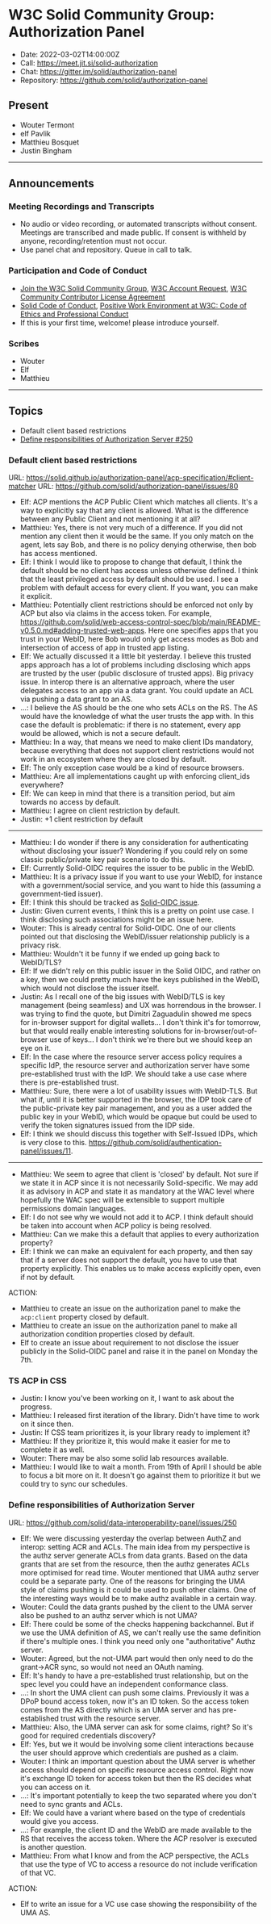 # W3C Solid Community Group: Authorization Panel

* Date: 2022-03-02T14:00:00Z
* Call: https://meet.jit.si/solid-authorization
* Chat: https://gitter.im/solid/authorization-panel
* Repository: https://github.com/solid/authorization-panel


## Present
* Wouter Termont
* elf Pavlik
* Matthieu Bosquet
* Justin Bingham

---

## Announcements

### Meeting Recordings and Transcripts
* No audio or video recording, or automated transcripts without consent. Meetings are transcribed and made public. If consent is withheld by anyone, recording/retention must not occur.
* Use panel chat and repository. Queue in call to talk.


### Participation and Code of Conduct
* [Join the W3C Solid Community Group](https://www.w3.org/community/solid/join), [W3C Account Request](http://www.w3.org/accounts/request), [W3C Community Contributor License Agreement](https://www.w3.org/community/about/agreements/cla/)
* [Solid Code of Conduct](https://github.com/solid/process/blob/master/code-of-conduct.md), [Positive Work Environment at W3C: Code of Ethics and Professional Conduct](https://www.w3.org/Consortium/cepc/)
* If this is your first time, welcome! please introduce yourself.


### Scribes
* Wouter
* Elf
* Matthieu


---

## Topics

* Default client based restrictions
* [Define responsibilities of Authorization Server #250](https://github.com/solid/data-interoperability-panel/issues/250)


### Default client based restrictions

URL: https://solid.github.io/authorization-panel/acp-specification/#client-matcher
URL: https://github.com/solid/authorization-panel/issues/80

* Elf: ACP mentions the ACP Public Client which matches all clients. It's a way to explicitly say that any client is allowed. What is the difference between any Public Client and not mentioning it at all?
* Matthieu: Yes, there is not very much of a difference. If you did not mention any client then it would be the same. If you only match on the agent, lets say Bob, and there is no policy denying otherwise, then bob has access mentioned.
* Elf: I think I would like to propose to change that default, I think the default should be no client has access unless otherwise defined. I think that the least privileged access by default should be used. I see a problem with default access for every client. If you want, you can make it explicit.
* Matthieu: Potentially client restrictions should be enforced not only by ACP but also via claims in the access token. For example, https://github.com/solid/web-access-control-spec/blob/main/README-v0.5.0.md#adding-trusted-web-apps. Here one specifies apps that you trust in your WebID, here Bob would only get access modes as Bob and intersection of access of app in trusted app listing.
* Elf: We actually discussed it a little bit yesterday. I believe this trusted apps approach has a lot of problems including disclosing which apps are trusted by the user (public disclosure of trusted apps). Big privacy issue. In interop there is an alternative approach, where the user delegates access to an app via a data grant. You could update an ACL via pushing a data grant to an AS.
* ...: I believe the AS should be the one who sets ACLs on the RS. The AS would have the knowledge of what the user trusts the app with. In this case the default is problematic: if there is no statement, every app would be allowed, which is not a secure default.
* Matthieu: In a way, that means we need to make client IDs mandatory, because everything that does not support client restrictions would not work in an ecosystem where they are closed by default.
* Elf: The only exception case would be a kind of resource browsers.
* Matthieu: Are all implementations caught up with enforcing client_ids everywhere?
* Elf: We can keep in mind that there is a transition period, but aim towards no access by default.
* Matthieu: I agree on client restriction by default. 
* Justin: +1 client restriction by default

---

* Matthieu: I do wonder if there is any consideration for authenticating without disclosing your issuer? Wondering if you could rely on some classic public/private key pair scenario to do this.
* Elf: Currently Solid-OIDC requires the issuer to be public in the WebID.
* Matthieu: It is a privacy issue if you want to use your WebID, for instance with a government/social service, and you want to hide this (assuming a government-tied issuer).
* Elf: I think this should be tracked as [Solid-OIDC issue](https://github.com/solid/solid-oidc/issues/92).
* Justin: Given current events, I think this is a pretty on point use case. I think disclosing such associations might be an issue here.
* Wouter: This is already central for Solid-OIDC. One of our clients pointed out that disclosing the WebID/issuer relationship publicly is a privacy risk.
* Matthieu: Wouldn't it be funny if we ended up going back to WebID/TLS?
* Elf: If we didn't rely on this public issuer in the Solid OIDC, and rather on a key, then we could pretty much have the keys published in the WebID, which would not disclose the issuer itself.
* Justin: As I recall one of the big issues with WebID/TLS is key management (being seamless) and UX was horrendous in the browser. I was trying to find the quote, but Dimitri Zaguadulin showed me specs for in-browser support for digital wallets... I don't think it's for tomorrow, but that would really enable interesting solutions for in-browser/out-of-browser use of keys... I don't think we're there but we should keep an eye on it.
* Elf: In the case where the resource server access policy requires a specific IdP, the resource server and authorization server have some pre-established trust with the IdP. We should take a use case where there is pre-established trust.
* Matthieu: Sure, there were a lot of usability issues with WebID-TLS. But what if, until it is better supported in the browser, the IDP took care of the public-private key pair management, and you as a user added the public key in your WebID, which would be opaque but could be used to verify the token signatures issued from the IDP side.
* Elf: I think we should discuss this together with Self-Issued IDPs, which is very close to this. https://github.com/solid/authentication-panel/issues/11.

---

* Matthieu: We seem to agree that client is 'closed' by default. Not sure if we state it in ACP since it is not necessarily Solid-specific. We may add it as advisory in ACP and state it as mandatory at the WAC level where hopefully the WAC spec will be extensible to support multiple permissions domain languages.
* Elf: I do not see why we would not add it to ACP. I think default should be taken into account when ACP policy is being resolved.
* Matthieu: Can we make this a default that applies to every authorization property?
* Elf: I think we can make an equivalent for each property, and then say that if a server does not support the default, you have to use that property explicitly. This enables us to make access explicitly open, even if not by default.

ACTION:
* Matthieu to create an issue on the authorization panel to make the `acp:client` property closed by default.
* Matthieu to create an issue on the authorization panel to make all authorization condition properties closed by default.
* Elf to create an issue about requirement to not disclose the issuer publicly in the Solid-OIDC panel and raise it in the panel on Monday the 7th.


### TS ACP in CSS

* Justin: I know you've been working on it, I want to ask about the progress.
* Matthieu: I released first iteration of the library. Didn't have time to work on it since then.
* Justin: If CSS team prioritizes it, is your library ready to implement it?
* Matthieu: If they prioritize it, this would make it easier for me to complete it as well.
* Wouter: There may be also some solid lab resources available.
* Matthieu: I would like to wait a month. From 19th of April I should be able to focus a bit more on it. It doesn't go against them to prioritize it but we could try to sync our schedules. 


### Define responsibilities of Authorization Server

URL: https://github.com/solid/data-interoperability-panel/issues/250

* Elf: We were discussing yesterday the overlap between AuthZ and interop: setting ACR and ACLs. The main idea from my perspective is the authz server generate ACLs from data grants. Based on the data grants that are set from the resource, then the authz generates ACLs more optimised for read time. Wouter mentioned that UMA authz server could be a separate party. One of the reasons for bringing the UMA style of claims pushing is it could be used to push other claims. One of the interesting ways would be to make authz available in a certain way. 
* Wouter: Could the data grants pushed by the client to the UMA server also be pushed to an authz server which is not UMA?
* Elf: There could be some of the checks happening backchannel. But if we use the UMA definition of AS, we can't really use the same definition if there's multiple ones. I think you need only one "authoritative" Authz server.
* Wouter: Agreed, but the not-UMA part would then only need to do the grant->ACR sync, so would not need an OAuth naming.
* Elf: It's handy to have a pre-established trust relationship, but on the spec level you could have an independent conformance class.
* ...: In short the UMA client can push some claims. Previously it was a DPoP bound access token, now it's an ID token. So the access token comes from the AS directly which is an UMA server and has pre-established trust with the resource server.
* Matthieu: Also, the UMA server can ask for some claims, right? So it's good for required credentials discovery?
* Elf: Yes, but we it would be involving some client interactions because the user should approve which credentials are pushed as a claim.
* Wouter: I think an important question about the UMA server is whether access should depend on specific resource access control. Right now it's exchange ID token for access token but then the RS decides what you can access on it.
* ...: It's important potentially to keep the two separated where you don't need to sync grants and ACLs.
* Elf: We could have a variant where based on the type of credentials would give you access.
* ...: For example, the client ID and the WebID are made available to the RS that receives the access token. Where the ACP resolver is executed is another question.
* Matthieu: From what I know and from the ACP perspective, the ACLs that use the type of VC to access a resource do not include verification of that VC.

ACTION:
* Elf to write an issue for a VC use case showing the responsibility of the UMA AS.
